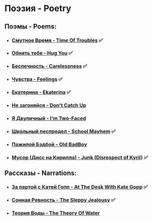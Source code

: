 # Поэзия - Poetry

## Поэмы - Poems:
  - ### [Смутное Время - Time Of Troubles](/poems/TimeOfTroubles.md) ✅
  - ### [Обнять тебя - Hug You](/poems/HugYou.md) ✅
  - ### [Беспечность - Carelessness](/poems/Carelessness.md) ✅
  - ### [Чувства - Feelings](/poems/Feelings.md) ✅
  - ### [Екатерина - Ekaterina](/poems/Ekaterina.md) ✅
  - ### [Не загоняйся - Don't Catch Up](/poems/DontCatchUp.md)
  - ### [Я Двуличный - I'm Two-Faced](/poems/ImTwoFaced.md)
  - ### [Школьный песпредел - School Mayhem](/poems/SchoolMayhem.md) ✅
  - ### [Пажилой Бэдбой - Old BadBoy](/poems/OldBadBoy.md)
  - ### [Мусор (Дисс на Кирилла) - Junk (Disrespect of Kyril)](/poems/Junk.md) ✅

 ## Рассказы - Narrations:
  - ### [За партой с Катей Гопп - At The Desk With Kate Gopp](/narrations/AtTheDeskWithGopp.md) ✅
  - ### [Сонная Ревность - The Sleppy Jealousy](/narrations/SleppyJealousy.md) ✅
  - ### [Теория Воды - The Theory Of Water](/narrations/TheTheoryOfWater.md)

